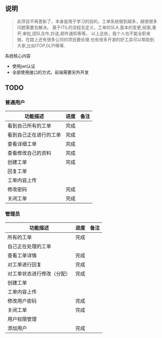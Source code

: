 ## 说明
>此项目不再更新了，本身是用于学习的目的，工单系统做到越多，越很很多问题需要去解决。
基于ITIL的流程去定义，工单的SLA,基本的变更,结案,重开,审批,团队合作,抄送,邮件通知等等。
以上这些，我个人也不能全职来做，在路上还有很多公司的项目要处理.也有很多开源的好工具可以帮助到大家,比如ITOP,GLPI等等.

系统核心内容
- 使用jwt认证
- 全部使用接口的方式，前端需要另外开发

## TODO
### 普通用户

| 功能描述  | 进度  | 备注  |
| ------------ | ------------ | ------------ |
|看到自己所有的工单   | 完成  |   |
|看到自己正在进行的工单   |完成   |   |
|查看详细工单   |  完成 |   |
|查看修改自己的资料   |完成   |   |
|创建工单   | 完成  |   |
|回复工单   |   |   |
|工单内容上传   |   |   |
|修改密码   | 完成  |   |
|关闭工单   | 完成  |   |

### 管理员
| 功能描述  | 进度  | 备注  |
| ------------ | ------------ | ------------ |
|所有的工单   | 完成  |   |
|自己正在处理的工单   |   |   |
|查看工单详情   |  完成 |   |
|对工单进行回复   |完成   |   |
|对工单状态进行修改（分配）   | 完成  |   |
|创建工单   |   |   |
|工单内容上传   |   |   |
|修改用户密码   | 完成  |   |
|关闭工单   | 完成  |   |
|用户权限管理   |   |   |
|添加用户  | 完成  |   |
